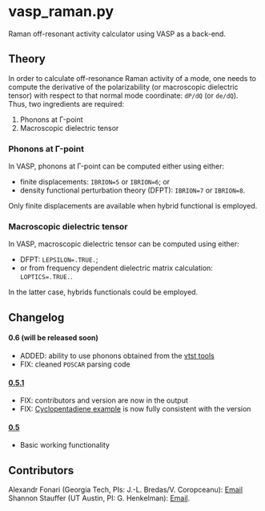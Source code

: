 # vasp_raman.py

Raman off-resonant activity calculator using VASP as a back-end.

## Theory

In order to calculate off-resonance Raman activity of a mode, one needs to compute the derivative of the polarizability (or macroscopic dielectric tensor) with respect to that normal mode coordinate: `dP/dQ` (or `de/dQ`).  
Thus, two ingredients are required:

 1. Phonons at Γ-point
 2. Macroscopic dielectric tensor

### Phonons at Γ-point
In VASP, phonons at Γ-point can be computed either using either:

 * finite displacements: `IBRION=5` or `IBRION=6`; or
 * density functional perturbation theory (DFPT): `IBRION=7` or `IBRION=8`.

Only finite displacements are available when hybrid functional is employed.

### Macroscopic dielectric tensor
In VASP, macroscopic dielectric tensor can be computed using either:
 * DFPT: `LEPSILON=.TRUE.`;
 * or from frequency dependent dielectric matrix calculation: `LOPTICS=.TRUE.`.

In the latter case, hybrids functionals could be employed.

## Changelog

#### 0.6 (will be released soon)
* ADDED: ability to use phonons obtained from the [vtst tools](theory.cm.utexas.edu/vtsttools/dynmat/)
* FIX: cleaned `POSCAR` parsing code

#### [0.5.1](https://raw.github.com/raman-sc/VASP/3cb3cdf0682609365c4b966472ef6eb5be1defc5/vasp_raman.py)
* FIX: contributors and version are now in the output
* FIX: [Cyclopentadiene example](https://github.com/raman-sc/VASP/tree/master/Cyclopentadiene) is now fully consistent with the version

#### [0.5](https://raw.github.com/raman-sc/VASP/3004f2fd455b0f81c28a2e227542b328d5998bbd/vasp_raman.py)
* Basic working functionality

## Contributors

Alexandr Fonari (Georgia Tech, PIs: J.-L. Bredas/V. Coropceanu): [Email](mailto:alexandr.fonari[nospam]gatech.edu)  
Shannon Stauffer (UT Austin, PI: G. Henkelman): [Email](mailto:stauffers[nospam]utexas.edu).
